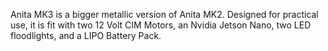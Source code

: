 Anita MK3 is a bigger metallic version of Anita MK2. Designed for practical use, it is fit with two 12 Volt CIM Motors, an Nvidia Jetson Nano, two LED floodlights, and a LIPO Battery Pack. 
